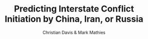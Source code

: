 <h1 align="center">Predicting Interstate Conflict Initiation by China, Iran, or Russia</h1>
<p align="center">Christian Davis & Mark Mathies</p>
